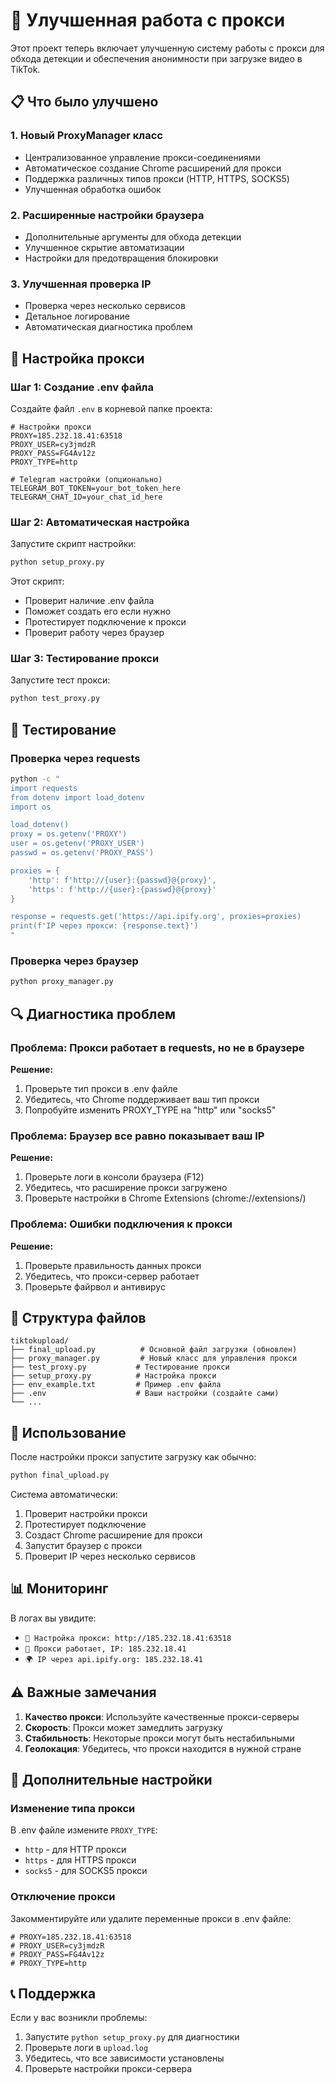 # 🚀 Улучшенная работа с прокси

Этот проект теперь включает улучшенную систему работы с прокси для обхода детекции и обеспечения анонимности при загрузке видео в TikTok.

## 📋 Что было улучшено

### 1. **Новый ProxyManager класс**
- Централизованное управление прокси-соединениями
- Автоматическое создание Chrome расширений для прокси
- Поддержка различных типов прокси (HTTP, HTTPS, SOCKS5)
- Улучшенная обработка ошибок

### 2. **Расширенные настройки браузера**
- Дополнительные аргументы для обхода детекции
- Улучшенное скрытие автоматизации
- Настройки для предотвращения блокировки

### 3. **Улучшенная проверка IP**
- Проверка через несколько сервисов
- Детальное логирование
- Автоматическая диагностика проблем

## 🔧 Настройка прокси

### Шаг 1: Создание .env файла

Создайте файл `.env` в корневой папке проекта:

```env
# Настройки прокси
PROXY=185.232.18.41:63518
PROXY_USER=cy3jmdzR
PROXY_PASS=FG4Av12z
PROXY_TYPE=http

# Telegram настройки (опционально)
TELEGRAM_BOT_TOKEN=your_bot_token_here
TELEGRAM_CHAT_ID=your_chat_id_here
```

### Шаг 2: Автоматическая настройка

Запустите скрипт настройки:

```bash
python setup_proxy.py
```

Этот скрипт:
- Проверит наличие .env файла
- Поможет создать его если нужно
- Протестирует подключение к прокси
- Проверит работу через браузер

### Шаг 3: Тестирование прокси

Запустите тест прокси:

```bash
python test_proxy.py
```

## 🧪 Тестирование

### Проверка через requests
```bash
python -c "
import requests
from dotenv import load_dotenv
import os

load_dotenv()
proxy = os.getenv('PROXY')
user = os.getenv('PROXY_USER')
passwd = os.getenv('PROXY_PASS')

proxies = {
    'http': f'http://{user}:{passwd}@{proxy}',
    'https': f'http://{user}:{passwd}@{proxy}'
}

response = requests.get('https://api.ipify.org', proxies=proxies)
print(f'IP через прокси: {response.text}')
"
```

### Проверка через браузер
```bash
python proxy_manager.py
```

## 🔍 Диагностика проблем

### Проблема: Прокси работает в requests, но не в браузере

**Решение:**
1. Проверьте тип прокси в .env файле
2. Убедитесь, что Chrome поддерживает ваш тип прокси
3. Попробуйте изменить PROXY_TYPE на "http" или "socks5"

### Проблема: Браузер все равно показывает ваш IP

**Решение:**
1. Проверьте логи в консоли браузера (F12)
2. Убедитесь, что расширение прокси загружено
3. Проверьте настройки в Chrome Extensions (chrome://extensions/)

### Проблема: Ошибки подключения к прокси

**Решение:**
1. Проверьте правильность данных прокси
2. Убедитесь, что прокси-сервер работает
3. Проверьте файрвол и антивирус

## 📁 Структура файлов

```
tiktokupload/
├── final_upload.py          # Основной файл загрузки (обновлен)
├── proxy_manager.py         # Новый класс для управления прокси
├── test_proxy.py           # Тестирование прокси
├── setup_proxy.py          # Настройка прокси
├── env_example.txt         # Пример .env файла
├── .env                    # Ваши настройки (создайте сами)
└── ...
```

## 🚀 Использование

После настройки прокси запустите загрузку как обычно:

```bash
python final_upload.py
```

Система автоматически:
1. Проверит настройки прокси
2. Протестирует подключение
3. Создаст Chrome расширение для прокси
4. Запустит браузер с прокси
5. Проверит IP через несколько сервисов

## 📊 Мониторинг

В логах вы увидите:
- `🧩 Настройка прокси: http://185.232.18.41:63518`
- `🔗 Прокси работает, IP: 185.232.18.41`
- `🌍 IP через api.ipify.org: 185.232.18.41`

## ⚠️ Важные замечания

1. **Качество прокси**: Используйте качественные прокси-серверы
2. **Скорость**: Прокси может замедлить загрузку
3. **Стабильность**: Некоторые прокси могут быть нестабильными
4. **Геолокация**: Убедитесь, что прокси находится в нужной стране

## 🔧 Дополнительные настройки

### Изменение типа прокси
В .env файле измените `PROXY_TYPE`:
- `http` - для HTTP прокси
- `https` - для HTTPS прокси  
- `socks5` - для SOCKS5 прокси

### Отключение прокси
Закомментируйте или удалите переменные прокси в .env файле:
```env
# PROXY=185.232.18.41:63518
# PROXY_USER=cy3jmdzR
# PROXY_PASS=FG4Av12z
# PROXY_TYPE=http
```

## 📞 Поддержка

Если у вас возникли проблемы:
1. Запустите `python setup_proxy.py` для диагностики
2. Проверьте логи в `upload.log`
3. Убедитесь, что все зависимости установлены
4. Проверьте настройки прокси-сервера 